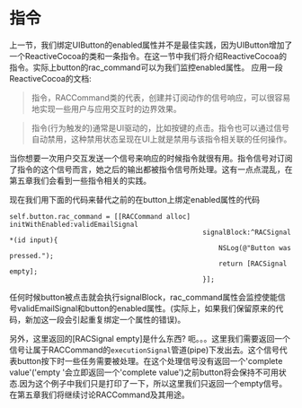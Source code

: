# 指令
上一节，我们绑定UIButton的enabled属性并不是最佳实践，因为UIButton增加了一个ReactiveCocoa的类和一条指令。在这一节中我们将介绍ReactiveCocoa的指令。实际上button的rac_command可以为我们监控enabled属性。
应用一段ReactiveCocoa的文档:
> 指令，RACCommand类的代表，创建并订阅动作的信号响应，可以很容易地实现一些用户与应用交互时的边界效果。

>指令(行为触发的)通常是UI驱动的，比如按键的点击。指令也可以通过信号自动禁用，这种禁用状态呈现在UI上就是禁用与该指令相关联的任何操作。

当你想要一次用户交互发送一个信号来响应的时候指令就很有用。指令信号对订阅了指令的这个信号而言，她之后的输出都被指令信号所处理。这有一点点混乱，在第五章我们会看到一些指令相关的实践。

现在我们用下面的代码来替代之前的在button上绑定enabled属性的代码

```
self.button.rac_command = [[RACCommand alloc] initWithEnabled:validEmailSignal
                                                signalBlock:^RACSignal *(id input){
                                                    NSLog(@"Button was pressed.");
                                                    return [RACSignal empty];
                                                }];
```

任何时候button被点击就会执行signalBlock，rac_command属性会监控使能信号validEmailSignal和button的enabled属性。(实际上，如果我们保留原来的代码，新加这一段会引起重复绑定一个属性的错误)。

另外，这里返回的[RACSignal empty]是什么东西? 呃。。。这里我们需要返回一个信号让属于RACCommand的`executionSignal`管道(pipe)下发出去。这个信号代表button按下时一些任务需要被处理。在这个处理信号没有返回一个'complete value'('empty '会立即返回一个'complete value')之前button将会保持不可用状态.因为这个例子中我们只是打印了一下，所以这里我们只返回一个empty信号。在第五章我们将继续讨论RACCommand及其用途。

